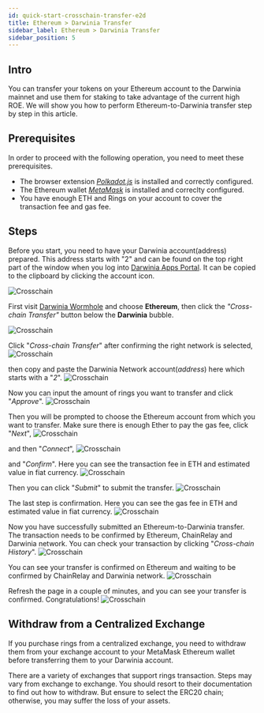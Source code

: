 ```yaml
---
id: quick-start-crosschain-transfer-e2d
title: Ethereum > Darwinia Transfer
sidebar_label: Ethereum > Darwinia Transfer
sidebar_position: 5
---
```


## Intro

You can transfer your tokens on your Ethereum account to the Darwinia mainnet and use them for staking to take advantage of the current high ROE. We will show you how to perform Ethereum-to-Darwinia transfer step by step in this article.

## Prerequisites

In order to proceed with the following operation, you need to meet these prerequisites.
- The browser extension [*Polkadot.js*](./quick-start-account.md) is installed and correctly configured. 
- The Ethereum wallet [*MetaMask*](https://chrome.google.com/webstore/detail/metamask/nkbihfbeogaeaoehlefnkodbefgpgknn) is installed and correclty configured. 
- You have enough ETH and Rings on your account to cover the transaction fee and gas fee.

## Steps

Before you start, you need to have your Darwinia account(address) prepared. This address starts with "2" and can be found on the top right part of the window when you log into [Darwinia Apps Portal](https://apps.darwinia.network/). It can be copied to the clipboard by clicking the account icon.

![Crosschain](../assets/quick_start/darwinia-crosschain-transfer-e2d-00-01-address.png)

First visit [Darwinia Wormhole](https://wormhole.darwinia.network/) and choose **Ethereum**, then click the *"Cross-chain Transfer"* button below the **Darwinia** bubble.

![Crosschain](../assets/quick_start/darwinia-crosschain-transfer-e2d-01.png)

Click "*Cross-chain Transfer*" after confirming the right network is selected,
![Crosschain](../assets/quick_start/darwinia-crosschain-transfer-e2d-02.png)
 
then copy and paste the Darwinia Network account(*address*) here which starts with a "*2*".
![Crosschain](../assets/quick_start/darwinia-crosschain-transfer-e2d-03.png)

Now you can input the amount of rings you want to transfer and click "*Approve*".
![Crosschain](../assets/quick_start/darwinia-crosschain-transfer-e2d-04.png)

Then you will be prompted to choose the Ethereum account from which you want to transfer. Make sure there is enough Ether to pay the gas fee, click "*Next*",
![Crosschain](../assets/quick_start/darwinia-crosschain-transfer-e2d-05-01.png)

and then "*Connect*",
![Crosschain](../assets/quick_start/darwinia-crosschain-transfer-e2d-05-02.png)

and "*Confirm*". Here you can see the transaction fee in ETH and estimated value in fiat currency.
![Crosschain](../assets/quick_start/darwinia-crosschain-transfer-e2d-06.png)

Then you can click "*Submit*" to submit the transfer.
![Crosschain](../assets/quick_start/darwinia-crosschain-transfer-e2d-07.png)

The last step is confirmation. Here you can see the gas fee in ETH and estimated value in fiat currency.
![Crosschain](../assets/quick_start/darwinia-crosschain-transfer-e2d-08.png)

Now you have successfully submitted an Ethereum-to-Darwinia transfer. The transaction needs to be confirmed by Ethereum, ChainRelay and Darwinia network. You can check your transaction by clicking "*Cross-chain History*".
![Crosschain](../assets/quick_start/darwinia-crosschain-transfer-e2d-09.png)

You can see your transfer is confirmed on Ethereum and waiting to be confirmed by ChainRelay and Darwinia network.
![Crosschain](../assets/quick_start/darwinia-crosschain-transfer-e2d-10.png)

Refresh the page in a couple of minutes, and you can see your transfer is confirmed. Congratulations!
![Crosschain](../assets/quick_start/darwinia-crosschain-transfer-e2d-11.png)

## Withdraw from a Centralized Exchange

If you purchase rings from a centralized exchange, you need to withdraw them from your exchange account to your MetaMask Ethereum wallet before transferring them to your Darwinia account.

There are a variety of exchanges that support rings transaction. Steps may vary from exchange to exchange. You should resort to their documentation to find out how to withdraw. But ensure to select the ERC20 chain; otherwise, you may suffer the loss of your assets.
